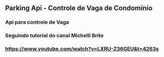 ## Parking Api - Controle de Vaga de Condomínio

### Api para controle de Vaga

### Seguindo tutorial do canal Michelli Brito
### https://www.youtube.com/watch?v=LXRU-Z36GEU&t=4263s
